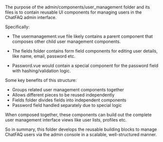 The purpose of the admin/components/user_management folder and its files is to contain reusable UI components for managing users in the ChatFAQ admin interface.

Specifically:

- The usermanagement.vue file likely contains a parent component that composes other child user management components.

- The fields folder contains form field components for editing user details, like name, email, password etc.

- Password.vue would contain a special component for the password field with hashing/validation logic.

Some key benefits of this structure:

- Groups related user management components together
- Allows different pieces to be reused independently
- Fields folder divides fields into independent components
- Password field handled separately due to special logic

When composed together, these components can build out the complete user management interface views like user lists, profiles etc.

So in summary, this folder develops the reusable building blocks to manage ChatFAQ users via the admin console in a scalable, well-structured manner.
